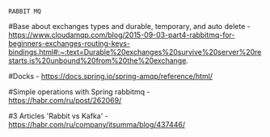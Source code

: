  		                    		                                     RABBIT MQ
#Base about exchanges types and durable, temporary, and auto delete - https://www.cloudamqp.com/blog/2015-09-03-part4-rabbitmq-for-beginners-exchanges-routing-keys-bindings.html#:~:text=Durable%20exchanges%20survive%20server%20restarts,is%20unbound%20from%20the%20exchange.

#Docks - https://docs.spring.io/spring-amqp/reference/html/

#Simple operations with Spring rabbitmq - https://habr.com/ru/post/262069/

#3 Articles 'Rabbit vs Kafka' - https://habr.com/ru/company/itsumma/blog/437446/
